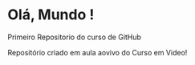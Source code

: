 # Olá, Mundo !

 Primeiro Repositorio do curso de GitHub

 Repositório criado em aula aovivo do Curso em Video!
